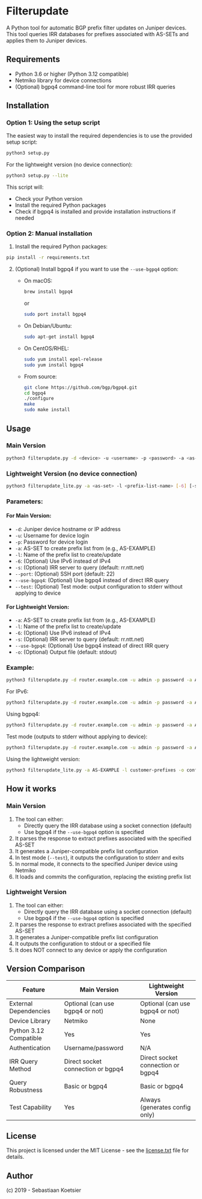 # Filterupdate

A Python tool for automatic BGP prefix filter updates on Juniper devices. This tool queries IRR databases for prefixes associated with AS-SETs and applies them to Juniper devices.

## Requirements

- Python 3.6 or higher (Python 3.12 compatible)
- Netmiko library for device connections
- (Optional) bgpq4 command-line tool for more robust IRR queries

## Installation

### Option 1: Using the setup script

The easiest way to install the required dependencies is to use the provided setup script:

```bash
python3 setup.py
```

For the lightweight version (no device connection):
```bash
python3 setup.py --lite
```

This script will:
- Check your Python version
- Install the required Python packages
- Check if bgpq4 is installed and provide installation instructions if needed

### Option 2: Manual installation

1. Install the required Python packages:

```bash
pip install -r requirements.txt
```

2. (Optional) Install bgpq4 if you want to use the `--use-bgpq4` option:

   - On macOS:
     ```bash
     brew install bgpq4
     ```
     or
     ```bash
     sudo port install bgpq4
     ```

   - On Debian/Ubuntu:
     ```bash
     sudo apt-get install bgpq4
     ```

   - On CentOS/RHEL:
     ```bash
     sudo yum install epel-release
     sudo yum install bgpq4
     ```

   - From source:
     ```bash
     git clone https://github.com/bgp/bgpq4.git
     cd bgpq4
     ./configure
     make
     sudo make install
     ```

## Usage

### Main Version

```bash
python3 filterupdate.py -d <device> -u <username> -p <password> -a <as-set> -l <prefix-list-name> [-6] [-s <irr-server>] [--port <port>] [--use-bgpq4] [--test]
```

### Lightweight Version (no device connection)

```bash
python3 filterupdate_lite.py -a <as-set> -l <prefix-list-name> [-6] [-s <irr-server>] [--use-bgpq4] [-o <output-file>]
```

### Parameters:

#### For Main Version:
- `-d`: Juniper device hostname or IP address
- `-u`: Username for device login
- `-p`: Password for device login
- `-a`: AS-SET to create prefix list from (e.g., AS-EXAMPLE)
- `-l`: Name of the prefix list to create/update
- `-6`: (Optional) Use IPv6 instead of IPv4
- `-s`: (Optional) IRR server to query (default: rr.ntt.net)
- `--port`: (Optional) SSH port (default: 22)
- `--use-bgpq4`: (Optional) Use bgpq4 instead of direct IRR query
- `--test`: (Optional) Test mode: output configuration to stderr without applying to device

#### For Lightweight Version:
- `-a`: AS-SET to create prefix list from (e.g., AS-EXAMPLE)
- `-l`: Name of the prefix list to create/update
- `-6`: (Optional) Use IPv6 instead of IPv4
- `-s`: (Optional) IRR server to query (default: rr.ntt.net)
- `--use-bgpq4`: (Optional) Use bgpq4 instead of direct IRR query
- `-o`: (Optional) Output file (default: stdout)

### Example:

```bash
python3 filterupdate.py -d router.example.com -u admin -p password -a AS-EXAMPLE -l customer-prefixes
```

For IPv6:

```bash
python3 filterupdate.py -d router.example.com -u admin -p password -a AS-EXAMPLE -l customer-prefixes-v6 -6
```

Using bgpq4:

```bash
python3 filterupdate.py -d router.example.com -u admin -p password -a AS-EXAMPLE -l customer-prefixes --use-bgpq4
```

Test mode (outputs to stderr without applying to device):

```bash
python3 filterupdate.py -d router.example.com -u admin -p password -a AS-EXAMPLE -l customer-prefixes --test
```

Using the lightweight version:

```bash
python3 filterupdate_lite.py -a AS-EXAMPLE -l customer-prefixes -o config.txt
```

## How it works

### Main Version
1. The tool can either:
   - Directly query the IRR database using a socket connection (default)
   - Use bgpq4 if the `--use-bgpq4` option is specified
2. It parses the response to extract prefixes associated with the specified AS-SET
3. It generates a Juniper-compatible prefix list configuration
4. In test mode (`--test`), it outputs the configuration to stderr and exits
5. In normal mode, it connects to the specified Juniper device using Netmiko
6. It loads and commits the configuration, replacing the existing prefix list

### Lightweight Version
1. The tool can either:
   - Directly query the IRR database using a socket connection (default)
   - Use bgpq4 if the `--use-bgpq4` option is specified
2. It parses the response to extract prefixes associated with the specified AS-SET
3. It generates a Juniper-compatible prefix list configuration
4. It outputs the configuration to stdout or a specified file
5. It does NOT connect to any device or apply the configuration

## Version Comparison

| Feature | Main Version | Lightweight Version |
|---------|-------------|---------------------|
| External Dependencies | Optional (can use bgpq4 or not) | Optional (can use bgpq4 or not) |
| Device Library | Netmiko | None |
| Python 3.12 Compatible | Yes | Yes |
| Authentication | Username/password | N/A |
| IRR Query Method | Direct socket connection or bgpq4 | Direct socket connection or bgpq4 |
| Query Robustness | Basic or bgpq4 | Basic or bgpq4 |
| Test Capability | Yes | Always (generates config only) |

## License

This project is licensed under the MIT License - see the [license.txt](license.txt) file for details.

## Author

(c) 2019 - Sebastiaan Koetsier
